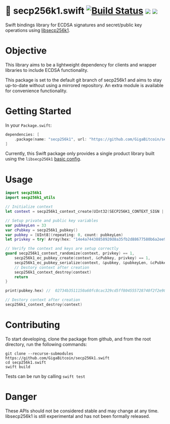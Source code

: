 # 🔐 secp256k1.swift [![Build Status](https://app.bitrise.io/app/ef44aebd8443b33b/status.svg?token=oDGzN3bMEwseXF_5MQUsTg&branch=main)](https://app.bitrise.io/app/ef44aebd8443b33b) [![](https://img.shields.io/endpoint?url=https%3A%2F%2Fswiftpackageindex.com%2Fapi%2Fpackages%2FGigaBitcoin%2Fsecp256k1.swift%2Fbadge%3Ftype%3Dswift-versions)](https://swiftpackageindex.com/GigaBitcoin/secp256k1.swift) [![](https://img.shields.io/endpoint?url=https%3A%2F%2Fswiftpackageindex.com%2Fapi%2Fpackages%2FGigaBitcoin%2Fsecp256k1.swift%2Fbadge%3Ftype%3Dplatforms)](https://swiftpackageindex.com/GigaBitcoin/secp256k1.swift)
Swift bindings library for ECDSA signatures and secret/public key operations using [libsecp256k1](https://github.com/bitcoin-core/secp256k1).

# Objective
This library aims to be a lightweight dependency for clients and wrapper libraries to include ECDSA functionality.

This package is set to the default git branch of secp256k1 and aims to stay up-to-date without using a mirrored repository. An extra module is available for convenience functionality.

# Getting Started

In your `Package.swift`:

```swift
dependencies: [
    .package(name: "secp256k1", url: "https://github.com/GigaBitcoin/secp256k1.swift.git", from: "0.0.14"),
]
```

Currently, this Swift package only provides a single product library built using the `libsecp256k1` [basic config](https://github.com/bitcoin-core/secp256k1/blob/master/src/basic-config.h).

# Usage

```swift
import secp256k1
import secp256k1_utils

// Initialize context
let context = secp256k1_context_create(UInt32(SECP256K1_CONTEXT_SIGN | SECP256K1_CONTEXT_VERIFY))!

// Setup private and public key variables
var pubkeyLen = 33
var cPubkey = secp256k1_pubkey()
var pubkey = [UInt8](repeating: 0, count: pubkeyLen)
let privkey = try! Array(hex: "14e4a74438858920d8a35fb2d88677580b6a2ee9be4e711ae34ec6b396d87b5c")

// Verify the context and keys are setup correctly
guard secp256k1_context_randomize(context, privkey) == 1,
    secp256k1_ec_pubkey_create(context, &cPubkey, privkey) == 1,
    secp256k1_ec_pubkey_serialize(context, &pubkey, &pubkeyLen, &cPubkey, UInt32(SECP256K1_EC_COMPRESSED)) == 1 else {
    // Destory context after creation
    secp256k1_context_destroy(context)
    return
}

print(pubkey.hex) //  02734b3511150a60fc8cac329cd5ff804555728740f2f2e98bc4242135ef5d5e4e

// Destory context after creation
secp256k1_context_destroy(context)
```

# Contributing

To start developing, clone the package from github, and from the root directory, run the following commands:

```shell
git clone --recurse-submodules https://github.com/GigaBitcoin/secp256k1.swift
cd secp256k1.swift
swift build
```

Tests can be run by calling `swift test`

# Danger
These APIs should not be considered stable and may change at any time. libsecp256k1 is still experimental and has not been formally released.

